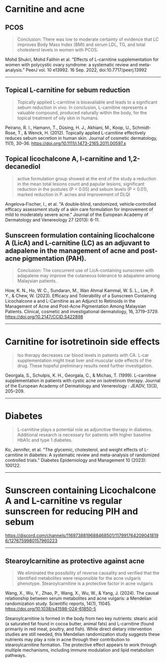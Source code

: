# Carnitine and acne

## PCOS
> Conclusion: There was low to moderate certainty of evidence that LC improves Body Mass Index (BMI) and serum LDL, TG, and total cholesterol levels in women with PCOS.

Mohd Shukri, Mohd Falihin et al. “Effects of L-carnitine supplementation for women with polycystic ovary syndrome: a systematic review and meta-analysis.” PeerJ vol. 10 e13992. 16 Sep. 2022, doi:10.7717/peerj.13992

---

## Topical L-carnitine for sebum reduction

> Topically applied L-carnitine is bioavailable and leads to a significant sebum reduction in vivo. In conclusion, L-carnitine represents a valuable compound, produced naturally within the body, for the topical treatment of oily skin in humans.

Peirano, R. I., Hamann, T., Düsing, H. J., Akhiani, M., Koop, U., Schmidt-Rose, T., & Wenck, H. (2012). Topically applied L-carnitine effectively reduces sebum secretion in human skin. Journal of cosmetic dermatology, 11(1), 30–36. https://doi.org/10.1111/j.1473-2165.2011.00597.x

## Topical licochalcone A, l-carnitine and 1,2-decanediol

> active formulation group showed at the end of the study a reduction in the mean total lesions count and papular lesions, significant reduction in the pustules (P < 0.05) and sebum levels (P < 0.01), marked reduction in P. acnes and improvement of DLQI

Angelova‐Fischer, I., et al. "A double‐blind, randomized, vehicle‐controlled efficacy assessment study of a skin care formulation for improvement of mild to moderately severe acne." Journal of the European Academy of Dermatology and Venereology 27 (2013): 6-11.

## Sunscreen formulation containing licochalcone A (LicA) and L-carnitine (LC) as an adjuvant to adapalene in the management of acne and post-acne pigmentation (PAH). 
> Conclusion: The concurrent use of LicA-containing sunscreen with adapalene may improve the cutaneous tolerance to adapalene among Malaysian patients.

How, K. N., Ho, W. C., Sundaran, M., Wan Ahmal Kammal, W. S. L., Lim, P. Y., & Chew, W. (2023). Efficacy and Tolerability of a Sunscreen Containing Licochalcone a and L-Carnitine as an Adjunct to Retinoids in the Management of Acne and Post-Acne Pigmentation Among Malaysian Patients. Clinical, cosmetic and investigational dermatology, 16, 3719–3729. https://doi.org/10.2147/CCID.S422898

---

# Carnitine for isotretinoin side effects
> Iso therapy decreases car blood levels in patients with CA. L-car supplementation might treat liver and muscular side effects of the drug. These hopeful preliminary results need further investigation. 

Georgala, S., Schulpis, K. H., Georgala, C., & Michas, T. (1999). L-carnitine supplementation in patients with cystic acne on isotretinoin therapy. Journal of the European Academy of Dermatology and Venereology : JEADV, 13(3), 205–209.

---

# Diabetes
> L-carnitine plays a potential role as adjunctive therapy in diabetes. Additional research is necessary for patients with higher baseline HbA1c and type 1 diabetes.

Ko, Jennifer, et al. "The glycemic, cholesterol, and weight effects of L-carnitine in diabetes: A systematic review and meta-analysis of randomized controlled trials." Diabetes Epidemiology and Management 10 (2023): 100122.

---

# Sunscreen containing Licochalcone A and L-carnitine vs regular sunscreen for reducing PIH and sebum
https://discord.com/channels/1169738819688468501/1179917642090418196/1276759980157960223

---

## Stearoylcarnitine as protective against acne

> We eliminated the possibility of reverse causality and verified that the identified metabolites were responsible for the acne vulgaris phenotype. Stearoylcarnitine is a protective factor in acne vulgaris

Wang, X., Wu, Y., Zhao, P., Wang, X., Wu, W., & Yang, J. (2024). The causal relationship between serum metabolites and acne vulgaris: a Mendelian randomization study. Scientific reports, 14(1), 11045. https://doi.org/10.1038/s41598-024-61850-5

Stearoylcarnitine is formed in the body from two key nutrients: stearic acid (a saturated fat found in cocoa butter, animal fats) and L-carnitine (found primarily in red meat, poultry, and fish). While direct dietary intervention studies are still needed, this Mendelian randomization study suggests these nutrients may play a role in acne through their contribution to stearoylcarnitine formation. The protective effect appears to work through multiple mechanisms, including immune modulation and lipid metabolism pathways.
